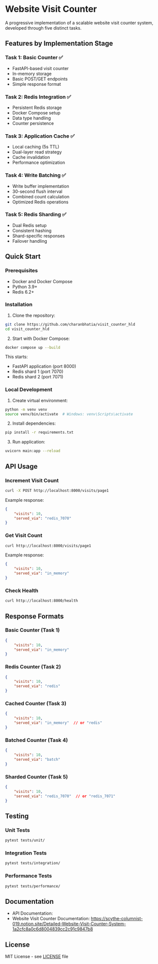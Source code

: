 # Website Visit Counter

A progressive implementation of a scalable website visit counter system, developed through five distinct tasks.

## Features by Implementation Stage

### Task 1: Basic Counter ✅
- FastAPI-based visit counter
- In-memory storage
- Basic POST/GET endpoints
- Simple response format

### Task 2: Redis Integration ✅
- Persistent Redis storage
- Docker Compose setup
- Data type handling
- Counter persistence

### Task 3: Application Cache ✅
- Local caching (5s TTL)
- Dual-layer read strategy
- Cache invalidation
- Performance optimization

### Task 4: Write Batching ✅
- Write buffer implementation
- 30-second flush interval
- Combined count calculation
- Optimized Redis operations

### Task 5: Redis Sharding ✅
- Dual Redis setup
- Consistent hashing
- Shard-specific responses
- Failover handling

## Quick Start

### Prerequisites
- Docker and Docker Compose
- Python 3.9+
- Redis 6.2+

### Installation

1. Clone the repository:
```bash
git clone https://github.com/charanbhatia/visit_counter_hld
cd visit_counter_hld
```

2. Start with Docker Compose:
```bash
docker compose up --build
```

This starts:
- FastAPI application (port 8000)
- Redis shard 1 (port 7070)
- Redis shard 2 (port 7071)

### Local Development

1. Create virtual environment:
```bash
python -m venv venv
source venv/bin/activate  # Windows: venv\Scripts\activate
```

2. Install dependencies:
```bash
pip install -r requirements.txt
```

3. Run application:
```bash
uvicorn main:app --reload
```

## API Usage

### Increment Visit Count
```bash
curl -X POST http://localhost:8000/visits/page1
```

Example response:
```json
{
    "visits": 10,
    "served_via": "redis_7070"
}
```

### Get Visit Count
```bash
curl http://localhost:8000/visits/page1
```

Example response:
```json
{
    "visits": 10,
    "served_via": "in_memory"
}
```

### Check Health
```bash
curl http://localhost:8000/health
```

## Response Formats

### Basic Counter (Task 1)
```json
{
    "visits": 10,
    "served_via": "in_memory"
}
```

### Redis Counter (Task 2)
```json
{
    "visits": 10,
    "served_via": "redis"
}
```

### Cached Counter (Task 3)
```json
{
    "visits": 10,
    "served_via": "in_memory"  // or "redis"
}
```

### Batched Counter (Task 4)
```json
{
    "visits": 10,
    "served_via": "batch"
}
```

### Sharded Counter (Task 5)
```json
{
    "visits": 10,
    "served_via": "redis_7070"  // or "redis_7071"
}
```

## Testing

### Unit Tests
```bash
pytest tests/unit/
```

### Integration Tests
```bash
pytest tests/integration/
```

### Performance Tests
```bash
pytest tests/performance/
```

## Documentation
- API Documentation: 
- Website Visit Counter Documentation: https://scythe-columnist-019.notion.site/Detailed-Website-Visit-Counter-System-1a2cfc8a0c6d8004839cc2c91c9847b8

## License
MIT License - see [LICENSE](LICENSE) file
